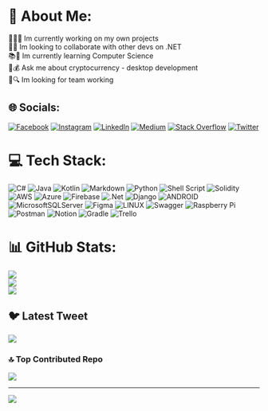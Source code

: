 # 💫 About Me:
🔨👨‍💻 Im currently working on my own projects<br>
🤝👥 Im looking to collaborate with other devs on .NET<br>
📚🧠 Im currently learning Computer Science<br>
💬💰 Ask me about cryptocurrency - desktop development<br>
👥🔍 Im looking for team working


## 🌐 Socials:
[![Facebook](https://img.shields.io/badge/Facebook-%231877F2.svg?logo=Facebook&logoColor=white)](https://facebook.com/eddxcruz) [![Instagram](https://img.shields.io/badge/Instagram-%23E4405F.svg?logo=Instagram&logoColor=white)](https://instagram.com/eddxcr20) [![LinkedIn](https://img.shields.io/badge/LinkedIn-%230077B5.svg?logo=linkedin&logoColor=white)](https://linkedin.com/in/eduardoxcruz20) [![Medium](https://img.shields.io/badge/Medium-12100E?logo=medium&logoColor=white)](https://medium.com/@eddxcr20) [![Stack Overflow](https://img.shields.io/badge/-Stackoverflow-FE7A16?logo=stack-overflow&logoColor=white)](https://stackoverflow.com/users/14210715) [![Twitter](https://img.shields.io/badge/Twitter-%231DA1F2.svg?logo=Twitter&logoColor=white)](https://twitter.com/EddxCr20) 

# 💻 Tech Stack:
![C#](https://img.shields.io/badge/c%23-%23239120.svg?style=for-the-badge&logo=c-sharp&logoColor=white) ![Java](https://img.shields.io/badge/java-%23ED8B00.svg?style=for-the-badge&logo=java&logoColor=white) ![Kotlin](https://img.shields.io/badge/kotlin-%230095D5.svg?style=for-the-badge&logo=kotlin&logoColor=white) ![Markdown](https://img.shields.io/badge/markdown-%23000000.svg?style=for-the-badge&logo=markdown&logoColor=white) ![Python](https://img.shields.io/badge/python-3670A0?style=for-the-badge&logo=python&logoColor=ffdd54) ![Shell Script](https://img.shields.io/badge/shell_script-%23121011.svg?style=for-the-badge&logo=gnu-bash&logoColor=white) ![Solidity](https://img.shields.io/badge/Solidity-%23363636.svg?style=for-the-badge&logo=solidity&logoColor=white) ![AWS](https://img.shields.io/badge/AWS-%23FF9900.svg?style=for-the-badge&logo=amazon-aws&logoColor=white) ![Azure](https://img.shields.io/badge/azure-%230072C6.svg?style=for-the-badge&logo=azure-devops&logoColor=white) ![Firebase](https://img.shields.io/badge/firebase-%23039BE5.svg?style=for-the-badge&logo=firebase) ![.Net](https://img.shields.io/badge/.NET-5C2D91?style=for-the-badge&logo=.net&logoColor=white) ![Django](https://img.shields.io/badge/django-%23092E20.svg?style=for-the-badge&logo=django&logoColor=white) ![ANDROID](https://img.shields.io/badge/android-%2320232a.svg?style=for-the-badge&logo=android&logoColor=%a4c639) ![MicrosoftSQLServer](https://img.shields.io/badge/Microsoft%20SQL%20Sever-CC2927?style=for-the-badge&logo=microsoft%20sql%20server&logoColor=white) 	![Figma](https://img.shields.io/badge/figma-%23F24E1E.svg?style=for-the-badge&logo=figma&logoColor=white) ![LINUX](https://img.shields.io/badge/Linux-FCC624?style=for-the-badge&logo=linux&logoColor=black) ![Swagger](https://img.shields.io/badge/-Swagger-%23Clojure?style=for-the-badge&logo=swagger&logoColor=white) ![Raspberry Pi](https://img.shields.io/badge/-RaspberryPi-C51A4A?style=for-the-badge&logo=Raspberry-Pi) ![Postman](https://img.shields.io/badge/Postman-FF6C37?style=for-the-badge&logo=postman&logoColor=white) ![Notion](https://img.shields.io/badge/Notion-%23000000.svg?style=for-the-badge&logo=notion&logoColor=white) ![Gradle](https://img.shields.io/badge/Gradle-02303A.svg?style=for-the-badge&logo=Gradle&logoColor=white) ![Trello](https://img.shields.io/badge/Trello-%23026AA7.svg?style=for-the-badge&logo=Trello&logoColor=white)
# 📊 GitHub Stats:
![](https://github-readme-stats.vercel.app/api?username=eduardoxcruz&theme=prussian&hide_border=false&include_all_commits=true&count_private=true)<br/>
![](https://github-readme-streak-stats.herokuapp.com/?user=eduardoxcruz&theme=prussian&hide_border=false)<br/>
![](https://github-readme-stats.vercel.app/api/top-langs/?username=eduardoxcruz&theme=prussian&hide_border=false&include_all_commits=true&count_private=true&layout=compact)

## 🐦 Latest Tweet
[![](https://gtce.itsvg.in/api?username=EddxCr20)](https://github.com/VishwaGauravIn/github-twitter-card-embed)

### 🔝 Top Contributed Repo
![](https://github-contributor-stats.vercel.app/api?username=eduardoxcruz&limit=5&theme=nord&combine_all_yearly_contributions=true)

---
[![](https://visitcount.itsvg.in/api?id=eduardoxcruz&icon=1&color=4)](https://visitcount.itsvg.in)

<!-- Proudly created with GPRM ( https://gprm.itsvg.in ) -->
